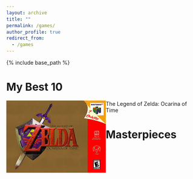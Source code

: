 ```yaml
---
layout: archive
title: ""
permalink: /games/
author_profile: true
redirect_from:
  - /games
---
```


{% include base_path %}


My Best 10
======

<img style="float: left;" src="images/ocarina.jpg">
The Legend of Zelda: Ocarina of Time

Masterpieces
=====






